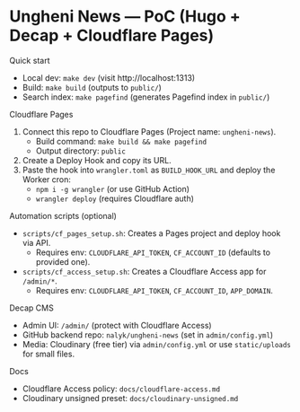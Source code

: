 # Ungheni News — PoC (Hugo + Decap + Cloudflare Pages)

Quick start
- Local dev: `make dev` (visit http://localhost:1313)
- Build: `make build` (outputs to `public/`)
- Search index: `make pagefind` (generates Pagefind index in `public/`)

Cloudflare Pages
1) Connect this repo to Cloudflare Pages (Project name: `ungheni-news`).
   - Build command: `make build && make pagefind`
   - Output directory: `public`
2) Create a Deploy Hook and copy its URL.
3) Paste the hook into `wrangler.toml` as `BUILD_HOOK_URL` and deploy the Worker cron:
   - `npm i -g wrangler` (or use GitHub Action)
   - `wrangler deploy` (requires Cloudflare auth)

Automation scripts (optional)
- `scripts/cf_pages_setup.sh`: Creates a Pages project and deploy hook via API.
  - Requires env: `CLOUDFLARE_API_TOKEN`, `CF_ACCOUNT_ID` (defaults to provided one).
- `scripts/cf_access_setup.sh`: Creates a Cloudflare Access app for `/admin/*`.
  - Requires env: `CLOUDFLARE_API_TOKEN`, `CF_ACCOUNT_ID`, `APP_DOMAIN`.

Decap CMS
- Admin UI: `/admin/` (protect with Cloudflare Access)
- GitHub backend repo: `nalyk/ungheni-news` (set in `admin/config.yml`)
- Media: Cloudinary (free tier) via `admin/config.yml` or use `static/uploads` for small files.

Docs
- Cloudflare Access policy: `docs/cloudflare-access.md`
- Cloudinary unsigned preset: `docs/cloudinary-unsigned.md`

